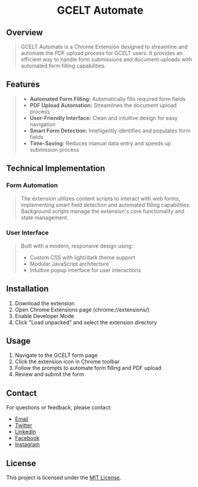 <h1 align="center">GCELT Automate</h1>

## Overview
> GCELT Automate is a Chrome Extension designed to streamline and automate the PDF upload process for GCELT users. It provides an efficient way to handle form submissions and document uploads with automated form filling capabilities.

## Features
> - **Automated Form Filling:** Automatically fills required form fields
> - **PDF Upload Automation:** Streamlines the document upload process
> - **User-Friendly Interface:** Clean and intuitive design for easy navigation
> - **Smart Form Detection:** Intelligently identifies and populates form fields
> - **Time-Saving:** Reduces manual data entry and speeds up submission process

## Technical Implementation
### Form Automation
> The extension utilizes content scripts to interact with web forms, implementing smart field detection and automated filling capabilities. Background scripts manage the extension's core functionality and state management.

### User Interface
> Built with a modern, responsive design using:
> - Custom CSS with light/dark theme support
> - Modular JavaScript architecture
> - Intuitive popup interface for user interactions

## Installation
1. Download the extension
2. Open Chrome Extensions page (chrome://extensions/)
3. Enable Developer Mode
4. Click "Load unpacked" and select the extension directory

## Usage
1. Navigate to the GCELT form page
2. Click the extension icon in Chrome toolbar
3. Follow the prompts to automate form filling and PDF upload
4. Review and submit the form

## Contact

For questions or feedback, please contact:

- [Email](mailto:elsesourav@gmail.com)
- [Twitter](https://twitter.com/elsesourav)
- [LinkedIn](https://linkedin.com/in/elsesourav)
- [Facebook](https://fb.com/elsesourav)
- [Instagram](https://instagram.com/elsesourav)

## License

This project is licensed under the [MIT License](./LICENSE.md).